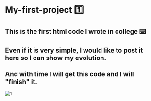 # My-first-project 1️⃣
## This is the first html code I wrote in college ⌨️
## Even if it is very simple, I would like to post it here so I can show my evolution. 
## And with time I will get this code and I will "finish" it. 
![1](https://user-images.githubusercontent.com/94203956/158726295-d305c4b7-3c9b-4b4d-8f2e-7c2488a0db96.PNG)
